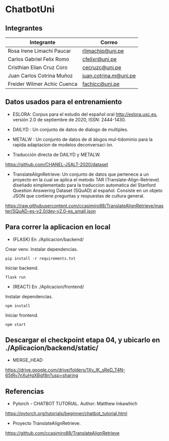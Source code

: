 # ChatbotUni

## Integrantes

Integrante | Correo
------------ | -------------
Rosa Irene Limachi Paucar | <rlimachip@uni.pe>
Carlos Gabriel Felix Romo | <cfelixr@uni.pe>
Cristhian Elian Cruz Coro | <cecruzc@uni.pe>
Juan Carlos Cotrina Muñoz | <juan.cotrina.m@uni.pe>
Freider Wilmer Achic Cuenca | <fachicc@uni.pe>

## Datos usados para el entrenamiento

* ESLORA: Corpus para el estudio del español oral <http://eslora.usc.es>, versión 2.0 de septiembre de 2020, ISSN: 2444-1430.

* DAILYD  :  Un  conjunto  de  datos  de  dialogo  de multiples. 

* METALW : Un conjunto de datos de di ́alogos mul-tidominio para la rapida adaptacion de modelos deconversaci ́on.

* Traducción directa de DAILYD y METALW.

<https://github.com/CHANEL-JSALT-2020/dataset>

* TranslateAlignRetrieve:  Un  conjunto  de  datos  que pertenece  a  un  proyecto  en  la  cual  se  aplica  el metodo  TAR  (Translate-Align-Retrieve)  diseñado  eimplementado  para  la  traduccion  automatica  del Stanford  Question  Answering  Dataset  (SQuAD)  al español.  Consiste  en  un  objeto  JSON  que  contiene preguntas y respuestas de cultura general.

<https://raw.githubusercontent.com/ccasimiro88/TranslateAlignRetrieve/master/SQuAD-es-v2.0/dev-v2.0-es_small.json>

## Para correr la aplicacion en local

* (FLASK) En ./Aplicacion/backend/

Crear venv. Instalar dependencias.

`pip install -r requirements.txt`

Iniciar backend.

`flask run`

* (REACT) En ./Aplicacion/frontend/

Instalar dependencias.

`npm install`

Iniciar frontend.

`npm start`

## Descargar el checkpoint etapa 04, y ubicarlo en ./Aplicacion/backend/static/

* MERGE_HEAD

<https://drive.google.com/drive/folders/1Xv_lK_sReD_T4N-65tRv7nXuHgXBgf8n?usp=sharing>

## Referencias 

* Pytorch - CHATBOT TUTORIAL. Author: Matthew Inkawhich

<https://pytorch.org/tutorials/beginner/chatbot_tutorial.html>

* Proyecto TranslateAlignRetrieve.

<https://github.com/ccasimiro88/TranslateAlignRetrieve>